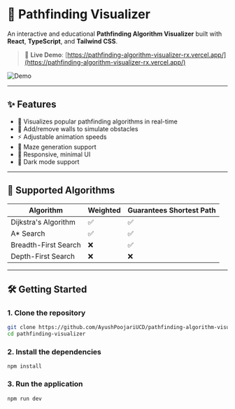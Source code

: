 # 🧭 Pathfinding Visualizer

An interactive and educational **Pathfinding Algorithm Visualizer** built with **React**, **TypeScript**, and **Tailwind CSS**.

> 🔗 **Live Demo**: [https://pathfinding-algorithm-visualizer-rx.vercel.app/](https://pathfinding-algorithm-visualizer-rx.vercel.app/)

![Demo](./src/assets/pathfinding-visualizer.gif)

---

## ✨ Features

- 🎯 Visualizes popular pathfinding algorithms in real-time
- 🧱 Add/remove walls to simulate obstacles
- ⚡ Adjustable animation speeds
- 🔄 Maze generation support
- 📱 Responsive, minimal UI
- 🌙 Dark mode support

---

## 🧠 Supported Algorithms

| Algorithm             | Weighted | Guarantees Shortest Path |
|-----------------------|----------|---------------------------|
| Dijkstra's Algorithm  | ✅        | ✅                         |
| A\* Search             | ✅        | ✅                         |
| Breadth-First Search  | ❌        | ✅                         |
| Depth-First Search    | ❌        | ❌                         |

---

## 🛠️ Getting Started

### 1. Clone the repository

```bash
git clone https://github.com/AyushPoojariUCD/pathfinding-algorithm-visualizer.git
cd pathfinding-visualizer
```
### 2. Install the dependencies
```
npm install
```


### 3. Run the application
```
npm run dev
```



